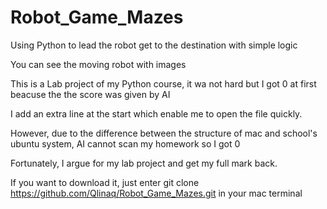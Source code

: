 # Robot_Game_Mazes
Using Python to lead the robot get to the destination with simple logic

You can see the moving robot with images

This is a Lab project of my Python course, it wa not hard but I got 0 at first beacuse the the score was given by AI

I add an extra line at the start which enable me to open the file quickly.

However, due to the difference between the structure of mac and school's ubuntu system, AI cannot scan my homework so I got 0

Fortunately, I argue for my lab project and get my full mark back.

If you want to download it, just enter git clone https://github.com/Qlinaq/Robot_Game_Mazes.git in your mac terminal
